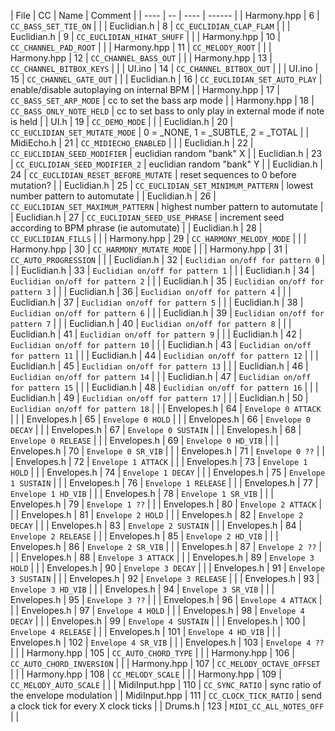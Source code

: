 | File	| CC	| Name	| Comment	|
| ----	| --	| ----	| \------	|
| Harmony.hpp	| 6	| `CC_BASS_SET_TIE_ON`	| 	|
| Euclidian.h	| 8	| `CC_EUCLIDIAN_CLAP_FLAM`	| 	|
| Euclidian.h	| 9	| `CC_EUCLIDIAN_HIHAT_SHUFF`	| 	|
| Harmony.hpp	| 10	| `CC_CHANNEL_PAD_ROOT`	| 	|
| Harmony.hpp	| 11	| `CC_MELODY_ROOT`	| 	|
| Harmony.hpp	| 12	| `CC_CHANNEL_BASS_OUT`	| 	|
| Harmony.hpp	| 13	| `CC_CHANNEL_BITBOX_KEYS`	| 	|
| UI.ino	| 14	| `CC_CHANNEL_BITBOX_OUT`	| 	|
| UI.ino	| 15	| `CC_CHANNEL_GATE_OUT`	| 	|
| Euclidian.h	| 16	| `CC_EUCLIDIAN_SET_AUTO_PLAY`	|  enable/disable autoplaying on internal BPM	|
| Harmony.hpp	| 17	| `CC_BASS_SET_ARP_MODE`	|  cc to set the bass arp mode	|
| Harmony.hpp	| 18	| `CC_BASS_ONLY_NOTE_HELD`	|  cc to set bass to only play in external mode if note is held	|
| UI.h	| 19	| `CC_DEMO_MODE`	| 	|
| Euclidian.h	| 20	| `CC_EUCLIDIAN_SET_MUTATE_MODE`	|  0 = _NONE, 1 = _SUBTLE, 2 = _TOTAL	|
| MidiEcho.h	| 21	| `CC_MIDIECHO_ENABLED`	| 	|
| Euclidian.h	| 22	| `CC_EUCLIDIAN_SEED_MODIFIER`	|  euclidian random "bank" X	|
| Euclidian.h	| 23	| `CC_EUCLIDIAN_SEED_MODIFIER_2`	|  euclidian random "bank" Y	|
| Euclidian.h	| 24	| `CC_EUCLIDIAN_RESET_BEFORE_MUTATE`	|  reset sequences to 0 before mutation?	|
| Euclidian.h	| 25	| `CC_EUCLIDIAN_SET_MINIMUM_PATTERN`	|  lowest number pattern to automutate	|
| Euclidian.h	| 26	| `CC_EUCLIDIAN_SET_MAXIMUM_PATTERN`	|  highest number pattern to automutate	|
| Euclidian.h	| 27	| `CC_EUCLIDIAN_SEED_USE_PHRASE`	|  increment seed according to BPM phrase (ie automutate)	|
| Euclidian.h	| 28	| `CC_EUCLIDIAN_FILLS`	| 	|
| Harmony.hpp	| 29	| `CC_HARMONY_MELODY_MODE`	| 	|
| Harmony.hpp	| 30	| `CC_HARMONY_MUTATE_MODE`	| 	|
| Harmony.hpp	| 31	| `CC_AUTO_PROGRESSION`	| 	|
| Euclidian.h	| 32	| `Euclidian on/off for pattern 0`	| 	|
| Euclidian.h	| 33	| `Euclidian on/off for pattern 1`	| 	|
| Euclidian.h	| 34	| `Euclidian on/off for pattern 2`	| 	|
| Euclidian.h	| 35	| `Euclidian on/off for pattern 3`	| 	|
| Euclidian.h	| 36	| `Euclidian on/off for pattern 4`	| 	|
| Euclidian.h	| 37	| `Euclidian on/off for pattern 5`	| 	|
| Euclidian.h	| 38	| `Euclidian on/off for pattern 6`	| 	|
| Euclidian.h	| 39	| `Euclidian on/off for pattern 7`	| 	|
| Euclidian.h	| 40	| `Euclidian on/off for pattern 8`	| 	|
| Euclidian.h	| 41	| `Euclidian on/off for pattern 9`	| 	|
| Euclidian.h	| 42	| `Euclidian on/off for pattern 10`	| 	|
| Euclidian.h	| 43	| `Euclidian on/off for pattern 11`	| 	|
| Euclidian.h	| 44	| `Euclidian on/off for pattern 12`	| 	|
| Euclidian.h	| 45	| `Euclidian on/off for pattern 13`	| 	|
| Euclidian.h	| 46	| `Euclidian on/off for pattern 14`	| 	|
| Euclidian.h	| 47	| `Euclidian on/off for pattern 15`	| 	|
| Euclidian.h	| 48	| `Euclidian on/off for pattern 16`	| 	|
| Euclidian.h	| 49	| `Euclidian on/off for pattern 17`	| 	|
| Euclidian.h	| 50	| `Euclidian on/off for pattern 18`	| 	|
| Envelopes.h	| 64	| `Envelope 0 ATTACK`	| 	|
| Envelopes.h	| 65	| `Envelope 0 HOLD`	| 	|
| Envelopes.h	| 66	| `Envelope 0 DECAY`	| 	|
| Envelopes.h	| 67	| `Envelope 0 SUSTAIN`	| 	|
| Envelopes.h	| 68	| `Envelope 0 RELEASE`	| 	|
| Envelopes.h	| 69	| `Envelope 0 HD_VIB`	| 	|
| Envelopes.h	| 70	| `Envelope 0 SR_VIB`	| 	|
| Envelopes.h	| 71	| `Envelope 0 ??`	| 	|
| Envelopes.h	| 72	| `Envelope 1 ATTACK`	| 	|
| Envelopes.h	| 73	| `Envelope 1 HOLD`	| 	|
| Envelopes.h	| 74	| `Envelope 1 DECAY`	| 	|
| Envelopes.h	| 75	| `Envelope 1 SUSTAIN`	| 	|
| Envelopes.h	| 76	| `Envelope 1 RELEASE`	| 	|
| Envelopes.h	| 77	| `Envelope 1 HD_VIB`	| 	|
| Envelopes.h	| 78	| `Envelope 1 SR_VIB`	| 	|
| Envelopes.h	| 79	| `Envelope 1 ??`	| 	|
| Envelopes.h	| 80	| `Envelope 2 ATTACK`	| 	|
| Envelopes.h	| 81	| `Envelope 2 HOLD`	| 	|
| Envelopes.h	| 82	| `Envelope 2 DECAY`	| 	|
| Envelopes.h	| 83	| `Envelope 2 SUSTAIN`	| 	|
| Envelopes.h	| 84	| `Envelope 2 RELEASE`	| 	|
| Envelopes.h	| 85	| `Envelope 2 HD_VIB`	| 	|
| Envelopes.h	| 86	| `Envelope 2 SR_VIB`	| 	|
| Envelopes.h	| 87	| `Envelope 2 ??`	| 	|
| Envelopes.h	| 88	| `Envelope 3 ATTACK`	| 	|
| Envelopes.h	| 89	| `Envelope 3 HOLD`	| 	|
| Envelopes.h	| 90	| `Envelope 3 DECAY`	| 	|
| Envelopes.h	| 91	| `Envelope 3 SUSTAIN`	| 	|
| Envelopes.h	| 92	| `Envelope 3 RELEASE`	| 	|
| Envelopes.h	| 93	| `Envelope 3 HD_VIB`	| 	|
| Envelopes.h	| 94	| `Envelope 3 SR_VIB`	| 	|
| Envelopes.h	| 95	| `Envelope 3 ??`	| 	|
| Envelopes.h	| 96	| `Envelope 4 ATTACK`	| 	|
| Envelopes.h	| 97	| `Envelope 4 HOLD`	| 	|
| Envelopes.h	| 98	| `Envelope 4 DECAY`	| 	|
| Envelopes.h	| 99	| `Envelope 4 SUSTAIN`	| 	|
| Envelopes.h	| 100	| `Envelope 4 RELEASE`	| 	|
| Envelopes.h	| 101	| `Envelope 4 HD_VIB`	| 	|
| Envelopes.h	| 102	| `Envelope 4 SR_VIB`	| 	|
| Envelopes.h	| 103	| `Envelope 4 ??`	| 	|
| Harmony.hpp	| 105	| `CC_AUTO_CHORD_TYPE`	| 	|
| Harmony.hpp	| 106	| `CC_AUTO_CHORD_INVERSION`	| 	|
| Harmony.hpp	| 107	| `CC_MELODY_OCTAVE_OFFSET`	| 	|
| Harmony.hpp	| 108	| `CC_MELODY_SCALE`	| 	|
| Harmony.hpp	| 109	| `CC_MELODY_AUTO_SCALE`	| 	|
| MidiInput.hpp	| 110	| `CC_SYNC_RATIO`	|  sync ratio of the envelope modulation	|
| MidiInput.hpp	| 111	| `CC_CLOCK_TICK_RATIO`	|  send a clock tick for every X clock ticks	|
| Drums.h	| 123	| `MIDI_CC_ALL_NOTES_OFF`	| 	|
